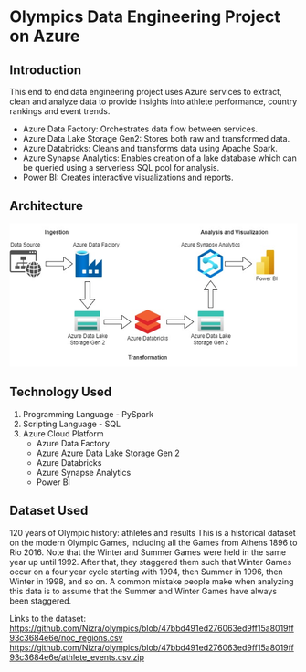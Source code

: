 # Olympics Data Engineering Project on Azure

## Introduction

This end to end data engineering project uses Azure services to extract, clean and analyze data to provide insights into athlete performance, country rankings and event trends.
- Azure Data Factory: Orchestrates data flow between services.
- Azure Data Lake Storage Gen2: Stores both raw and transformed data.
- Azure Databricks: Cleans and transforms data using Apache Spark.
- Azure Synapse Analytics: Enables creation of a lake database which can be queried using a serverless SQL pool for analysis.
- Power BI: Creates interactive visualizations and reports.

## Architecture
![Project Architecture](Olympics_Architecture.drawio.jpg)

## Technology Used
1. Programming Language - PySpark
2. Scripting Language - SQL
3. Azure Cloud Platform
   * Azure Data Factory
   * Azure Azure Data Lake Storage Gen 2
   * Azure Databricks
   * Azure Synapse Analytics
   * Power BI

## Dataset Used
120 years of Olympic history: athletes and results
This is a historical dataset on the modern Olympic Games, including all the Games from Athens 1896 to Rio 2016.
Note that the Winter and Summer Games were held in the same year up until 1992. After that, they staggered them such that Winter Games occur on a four year cycle starting with 1994, then Summer in 1996, then Winter in 1998, and so on. A common mistake people make when analyzing this data is to assume that the Summer and Winter Games have always been staggered.

Links to the dataset: 
https://github.com/Nizra/olympics/blob/47bbd491ed276063ed9ff15a8019ff93c3684e6e/noc_regions.csv
https://github.com/Nizra/olympics/blob/47bbd491ed276063ed9ff15a8019ff93c3684e6e/athlete_events.csv.zip
